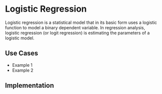 # Logistic Regression

Logistic regression is a statistical model that in its basic form uses a logistic function to model a binary dependent variable. In regression analysis, logistic regression (or logit regression) is estimating the parameters of a logistic model.

## Use Cases

- Example 1
- Example 2

## Implementation
